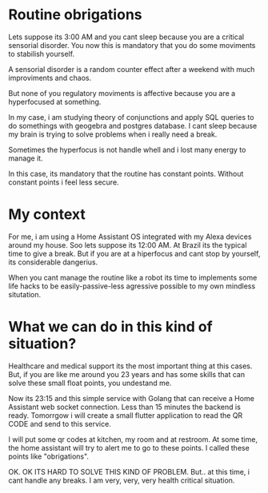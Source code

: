 # Routine obrigations

Lets suppose its 3:00 AM and you cant sleep because you are a critical sensorial disorder. You now this is mandatory that you do some moviments to stabilish yourself.

A sensorial disorder is a random counter effect after a weekend with much improviments and chaos.

But none of you regulatory moviments is affective because you are a hyperfocused at something.

In my case, i am studying theory of conjunctions and apply SQL queries to do somethings with geogebra and postgres database. I cant sleep because my brain is trying to solve problems when i really need a break.

Sometimes the hyperfocus is not handle whell and i lost many energy to manage it.

In this case, its mandatory that the routine has constant points. Without constant points i feel less secure.

# My context

For me, i am using a Home Assistant OS integrated with my Alexa devices around my house. Soo lets suppose its 12:00 AM. At Brazil its the typical time to give a break. But if you are at a hiperfocus  and cant stop by yourself, its considerable dangerius.

When you cant manage the routine like a robot its time to implements some life hacks to be easily-passive-less agressive possible to my own mindless situtation.

# What we can do in this kind of situation? 

Healthcare and medical support its the most important thing at this cases.
 But, if you are like me around you 23 years and has some skills that can solve these small float points, you undestand me.

Now its 23:15 and this simple service with Golang that can receive a Home Assistant web socket connection. Less than 15 minutes the backend is ready. Tomorrgow i will create a small flutter application to read the QR CODE and send to this service.

I will put some qr codes at kitchen, my room and at restroom. At some time, the home assistant will try to alert me to go to these points. I called these points like "obrigations".

OK. OK ITS HARD TO SOLVE THIS KIND OF PROBLEM. But.. at this time, i cant handle any breaks. I am very, very, very health critical situation.